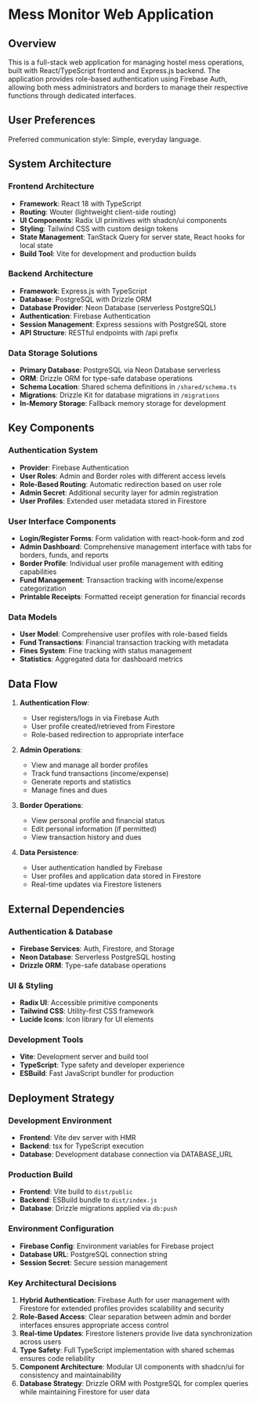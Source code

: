# Mess Monitor Web Application

## Overview

This is a full-stack web application for managing hostel mess operations, built with React/TypeScript frontend and Express.js backend. The application provides role-based authentication using Firebase Auth, allowing both mess administrators and borders to manage their respective functions through dedicated interfaces.

## User Preferences

Preferred communication style: Simple, everyday language.

## System Architecture

### Frontend Architecture
- **Framework**: React 18 with TypeScript
- **Routing**: Wouter (lightweight client-side routing)
- **UI Components**: Radix UI primitives with shadcn/ui components
- **Styling**: Tailwind CSS with custom design tokens
- **State Management**: TanStack Query for server state, React hooks for local state
- **Build Tool**: Vite for development and production builds

### Backend Architecture
- **Framework**: Express.js with TypeScript
- **Database**: PostgreSQL with Drizzle ORM
- **Database Provider**: Neon Database (serverless PostgreSQL)
- **Authentication**: Firebase Authentication
- **Session Management**: Express sessions with PostgreSQL store
- **API Structure**: RESTful endpoints with /api prefix

### Data Storage Solutions
- **Primary Database**: PostgreSQL via Neon Database serverless
- **ORM**: Drizzle ORM for type-safe database operations
- **Schema Location**: Shared schema definitions in `/shared/schema.ts`
- **Migrations**: Drizzle Kit for database migrations in `/migrations`
- **In-Memory Storage**: Fallback memory storage for development

## Key Components

### Authentication System
- **Provider**: Firebase Authentication
- **User Roles**: Admin and Border roles with different access levels
- **Role-Based Routing**: Automatic redirection based on user role
- **Admin Secret**: Additional security layer for admin registration
- **User Profiles**: Extended user metadata stored in Firestore

### User Interface Components
- **Login/Register Forms**: Form validation with react-hook-form and zod
- **Admin Dashboard**: Comprehensive management interface with tabs for borders, funds, and reports
- **Border Profile**: Individual user profile management with editing capabilities
- **Fund Management**: Transaction tracking with income/expense categorization
- **Printable Receipts**: Formatted receipt generation for financial records

### Data Models
- **User Model**: Comprehensive user profiles with role-based fields
- **Fund Transactions**: Financial transaction tracking with metadata
- **Fines System**: Fine tracking with status management
- **Statistics**: Aggregated data for dashboard metrics

## Data Flow

1. **Authentication Flow**:
   - User registers/logs in via Firebase Auth
   - User profile created/retrieved from Firestore
   - Role-based redirection to appropriate interface

2. **Admin Operations**:
   - View and manage all border profiles
   - Track fund transactions (income/expense)
   - Generate reports and statistics
   - Manage fines and dues

3. **Border Operations**:
   - View personal profile and financial status
   - Edit personal information (if permitted)
   - View transaction history and dues

4. **Data Persistence**:
   - User authentication handled by Firebase
   - User profiles and application data stored in Firestore
   - Real-time updates via Firestore listeners

## External Dependencies

### Authentication & Database
- **Firebase Services**: Auth, Firestore, and Storage
- **Neon Database**: Serverless PostgreSQL hosting
- **Drizzle ORM**: Type-safe database operations

### UI & Styling
- **Radix UI**: Accessible primitive components
- **Tailwind CSS**: Utility-first CSS framework
- **Lucide Icons**: Icon library for UI elements

### Development Tools
- **Vite**: Development server and build tool
- **TypeScript**: Type safety and developer experience
- **ESBuild**: Fast JavaScript bundler for production

## Deployment Strategy

### Development Environment
- **Frontend**: Vite dev server with HMR
- **Backend**: tsx for TypeScript execution
- **Database**: Development database connection via DATABASE_URL

### Production Build
- **Frontend**: Vite build to `dist/public`
- **Backend**: ESBuild bundle to `dist/index.js`
- **Database**: Drizzle migrations applied via `db:push`

### Environment Configuration
- **Firebase Config**: Environment variables for Firebase project
- **Database URL**: PostgreSQL connection string
- **Session Secret**: Secure session management

### Key Architectural Decisions

1. **Hybrid Authentication**: Firebase Auth for user management with Firestore for extended profiles provides scalability and security
2. **Role-Based Access**: Clear separation between admin and border interfaces ensures appropriate access control
3. **Real-time Updates**: Firestore listeners provide live data synchronization across users
4. **Type Safety**: Full TypeScript implementation with shared schemas ensures code reliability
5. **Component Architecture**: Modular UI components with shadcn/ui for consistency and maintainability
6. **Database Strategy**: Drizzle ORM with PostgreSQL for complex queries while maintaining Firestore for user data